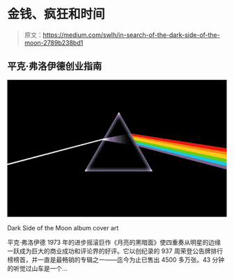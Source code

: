 # 金钱、疯狂和时间

> 原文：<https://medium.com/swlh/in-search-of-the-dark-side-of-the-moon-2789b238bd1>

## 平克·弗洛伊德创业指南

![](img/a39a962cb5e4808ae6c266282431e446.png)

Dark Side of the Moon album cover art

平克·弗洛伊德 1973 年的进步摇滚巨作《月亮的黑暗面》使四重奏从明星的边缘一跃成为巨大的商业成功和评论界的好评。它以创纪录的 937 周荣登公告牌排行榜榜首，并一直是最畅销的专辑之一——迄今为止已售出 4500 多万张。43 分钟的听觉过山车是一个…